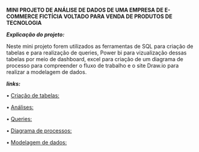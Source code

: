 **MINI PROJETO DE ANÁLISE DE DADOS DE UMA EMPRESA DE E-COMMERCE FICTÍCIA VOLTADO PARA VENDA DE PRODUTOS DE TECNOLOGIA**



***Explicação do projeto:***

Neste mini projeto forem utilizados as ferramentas de SQL para criação de tabelas e para realização de queries, Power bi para vizualização dessas tabelas por meio de dashboard, excel para criação de um diagrama de processo para compreender o fluxo de trabalho e o site Draw.io para realizar a modelagem de dados.


***links:***

• [Criação de tabelas:]()

• [Análises:]()

• [Queries:]()

• [Diagrama de processos:]()

• [Modelagem de dados:]()


